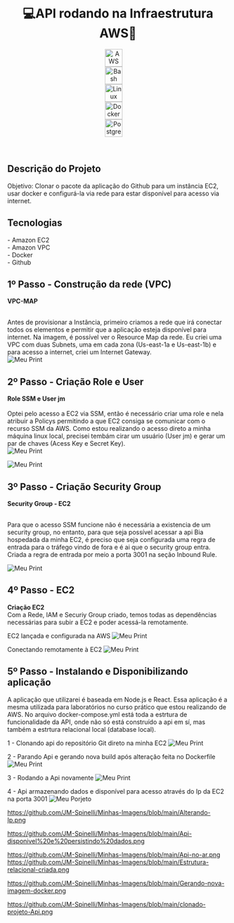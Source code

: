 <h1 align="center">💻API rodando na Infraestrutura AWS🚀</h1>
<!--<div align="center">--!>

<p align="center" >
    <img 
        alt="AWS"
        title="AWS" 
        width="40px" 
        style="display: block; margin: auto; padding-right: 20px;" 
        src="https://cdn.jsdelivr.net/gh/devicons/devicon@latest/icons/amazonwebservices/amazonwebservices-original-wordmark.svg"/>          
    <img 
        alt="Bash" 
        title="Bash"
        width="40px" 
        style="display: block; margin: auto; padding-right: 20px;" 
        src="https://cdn.jsdelivr.net/gh/devicons/devicon@latest/icons/bash/bash-plain.svg"/>
    <img 
        alt="Linux" 
        title="Linux"
        width="40px" 
        style="display: block; margin: auto; padding-right: 20px;" 
        src="https://cdn.jsdelivr.net/gh/devicons/devicon@latest/icons/linux/linux-original.svg"/>
    <img 
        alt="Docker"
        title="Docker" 
        width="40px" 
        style="display: block; margin: auto; padding-right: 20px;" 
        src="https://cdn.jsdelivr.net/gh/devicons/devicon@latest/icons/docker/docker-original.svg"/>
    <img 
        alt="Postgresql" 
        title="Postgresql"
        width="40px" 
        style="display: block; margin: auto; padding-right: 20px;" 
        src="https://cdn.jsdelivr.net/gh/devicons/devicon@latest/icons/postgresql/postgresql-plain-wordmark.svg"/>
</p><br/>

<h2> Descrição do Projeto </h2>

Objetivo: Clonar o pacote da aplicação do Github para um instância EC2, usar docker e configurá-la via rede para estar disponível para acesso via internet. </a>

<div>
  <h2> Tecnologias </h2>
  - Amazon EC2 <br>
  - Amazon VPC <br>
  - Docker <br>
  - Github <br>
</div> <a>

<h2>1º Passo - Construção da rede (VPC)</h2>
<b> VPC-MAP </b> <br><br>

Antes de provisionar a Instância, primeiro criamos a rede que irá conectar todos os elementos e permitir que a aplicação esteja disponível para internet. Na imagem, é possível ver o Resource Map da rede. Eu criei uma VPC com duas Subnets, uma em cada zona (Us-east-1a e Us-east-1b) e para acesso a internet, criei um Internet Gateway.
<br>
![Meu Print](https://github.com/JM-Spinelli/Minhas-Imagens/raw/main/VPC.png)

<h2>2º Passo - Criação Role e User</h2>

<b> Role SSM e User jm </b> <br><br>
Optei pelo acesso a EC2 via SSM, então é necessário criar uma role e nela atribuir a Policys permitindo a que EC2 consiga se comunicar com o recurso SSM da AWS. Como estou realizando o acesso direto a minha máquina linux local, precisei tembám cirar um usuário (User jm) e gerar um par de chaves (Acess Key e Secret Key). 
<br>
![Meu Print](https://github.com/JM-Spinelli/Minhas-Imagens/raw/main/Role-ssm.png)

![Meu Print](https://github.com/JM-Spinelli/Minhas-Imagens/raw/main/User-And-AcessKey.png)

<h2>3º Passo - Criação Security Group</h2>
<b>Security Group - EC2</b> <br><br>

Para que o acesso SSM funcione não é necessária a existencia de um security group, no entanto, para que seja possível acessar a api Bia hospedada da minha EC2, é preciso que seja configurada uma regra de entrada para o tráfego vindo de fora e é ai que o security group entra. Criada a regra de entrada por meio a porta 3001 na seção Inbound Rule. 

![Meu Print](https://github.com/JM-Spinelli/Minhas-Imagens/raw/main/Security-group-Inbound.png)

<h2>4º Passo - EC2 </h2>

<b>Criação EC2</b> <br>
Com a Rede, IAM e Securiy Group criado, temos todas as dependências necessárias para subir a EC2 e poder acessá-la remotamente. <br>

EC2 lançada e configurada na AWS
![Meu Print](https://github.com/JM-Spinelli/Minhas-Imagens/raw/main/ec2.png)

Conectando remotamente à EC2
![Meu Print](https://github.com/JM-Spinelli/Minhas-Imagens/raw/main/acesso-ssm.png)

<h2>5º Passo - Instalando e Disponibilizando aplicação</h2>

A aplicação que utilizarei é baseada em Node.js e React. Essa aplicação é a mesma utilizada para laboratórios no curso prático que estou realizando de AWS. No arquivo docker-compose.yml está toda a estrtura de funcionalidade da API, onde não só está construído a api em sí, mas também a estrtura relacional local (database local). 

1 - Clonando api do repositório Git direto na minha EC2
![Meu Print](https://github.com/JM-Spinelli/Minhas-Imagens/raw/main/Clone-Projeto-Bia.png)

2 - Parando Api e gerando nova build após alteração feita no Dockerfile
![Meu Print](https://github.com/JM-Spinelli/Minhas-Imagens/raw/main/Stop-Projeto-v.png)

3 - Rodando a Api novamente
![Meu Print](https://github.com/JM-Spinelli/Minhas-Imagens/raw/main/Api-up-novamente.png)

4 - Api armazenando dados e disponível para acesso através do Ip da EC2 na porta 3001
![Meu Porjeto](https://github.com/JM-Spinelli/Minhas-Imagens/raw/main/BIA.png)



https://github.com/JM-Spinelli/Minhas-Imagens/blob/main/Alterando-Ip.png

https://github.com/JM-Spinelli/Minhas-Imagens/blob/main/Api-disponivel%20e%20persistindo%20dados.png

https://github.com/JM-Spinelli/Minhas-Imagens/blob/main/Api-no-ar.png
https://github.com/JM-Spinelli/Minhas-Imagens/blob/main/Estrutura-relacional-criada.png

https://github.com/JM-Spinelli/Minhas-Imagens/blob/main/Gerando-nova-imagem-docker.png

https://github.com/JM-Spinelli/Minhas-Imagens/blob/main/clonado-projeto-Api.png



